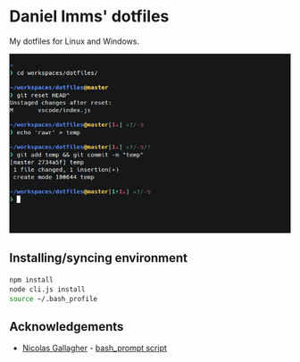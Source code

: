 # Daniel Imms' dotfiles

My dotfiles for Linux and Windows.

![](terminal.png)

## Installing/syncing environment

```bash
npm install
node cli.js install
source ~/.bash_profile
```

## Acknowledgements

- [Nicolas Gallagher](https://github.com/necolas) - [bash_prompt script](https://github.com/necolas/dotfiles/blob/master/shell/bash_prompt)
